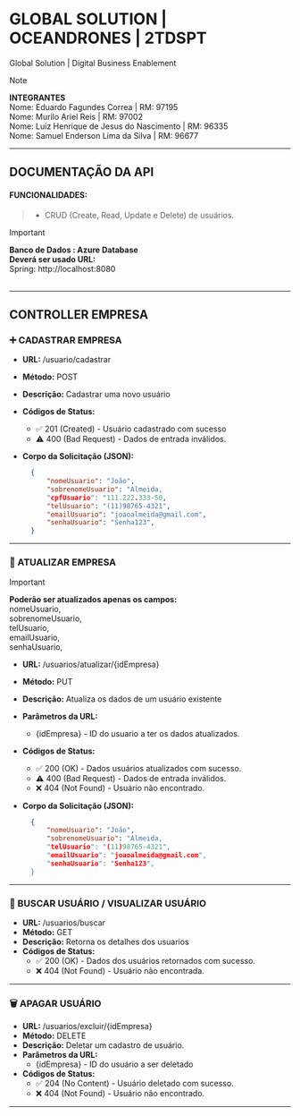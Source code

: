 # GLOBAL SOLUTION | OCEANDRONES | 2TDSPT
Global Solution | Digital Business Enablement
> [!NOTE]
>**INTEGRANTES** <BR>
> Nome: Eduardo Fagundes Correa | RM: 97195 <BR>
> Nome: Murilo Ariel Reis | RM: 97002 <BR>
> Nome: Luiz Henrique de Jesus do Nascimento | RM: 96335 <BR>
> Nome: Samuel Enderson Lima da Silva | RM: 96677 <BR>

---
## DOCUMENTAÇÃO DA API
#### FUNCIONALIDADES:
> - CRUD (Create, Read, Update e Delete) de usuários.

> [!IMPORTANT]
> **Banco de Dados : Azure Database**
> <BR>
> **Deverá ser usado URL:** <BR>
> Spring: http://localhost:8080 <BR>
> <BR>
  ---

## CONTROLLER EMPRESA
### :heavy_plus_sign: CADASTRAR EMPRESA
- **URL:** /usuario/cadastrar
- **Método:** POST
- **Descrição:** Cadastrar uma novo usuário
- **Códigos de Status:**
  - :white_check_mark: 201 (Created) - Usuário cadastrado com sucesso
  -  :warning: 400 (Bad Request) - Dados de entrada inválidos.
- **Corpo da Solicitação (JSON):**

  ```json
    {
        "nomeUsuario": "João",
        "sobrenomeUsuario": "Almeida,
        "cpfUsuario": "111.222.333-50,
        "telUsuario": "(11)98765-4321",
        "emailUsuario": "joaoalmeida@gmail.com",
        "senhaUsuario": "Senha123",
    }

---

### :repeat: ATUALIZAR EMPRESA
> [!IMPORTANT]
> **Poderão ser atualizados apenas os campos:** <BR/>
> nomeUsuario, <BR/>
> sobrenomeUsuario, <BR/>
> telUsuario, <BR/>
> emailUsuario,<BR/>
> senhaUsuario, <BR/>

- **URL:** /usuarios/atualizar/{idEmpresa}
- **Método:** PUT
- **Descrição:** Atualiza os dados de um usuário existente
- **Parâmetros da URL:**
  - {idEmpresa} - ID do usuario a ter os dados atualizados.
- **Códigos de Status:**
  - :white_check_mark: 200 (OK) - Dados usuários atualizados com sucesso.
  - :warning: 400 (Bad Request) - Dados de entrada inválidos.
  - :x: 404 (Not Found) - Usuário não encontrado.
- **Corpo da Solicitação (JSON):**

  ```json
    {
        "nomeUsuario": "João",
        "sobrenomeUsuario": "Almeida,
        "telUsuario": "(11)98765-4321",
        "emailUsuario": "joaoalmeida@gmail.com",
        "senhaUsuario": "Senha123",
    }

---

### :page_with_curl: BUSCAR USUÁRIO / VISUALIZAR USUÁRIO

- **URL:** /usuarios/buscar
- **Método:** GET
- **Descrição:** Retorna os detalhes dos usuarios
- **Códigos de Status:**
  - :white_check_mark: 200 (OK) - Dados dos usuários retornados com sucesso.
  - :x: 404 (Not Found) - Usuário não encontrada.

---

### :wastebasket: APAGAR USUÁRIO

- **URL:** /usuarios/excluir/{idEmpresa}
- **Método:** DELETE
- **Descrição:** Deletar um cadastro de usuário.
- **Parâmetros da URL:**
  - {idEmpresa} - ID do usuário a ser deletado
- **Códigos de Status:**
  - :white_check_mark: 204 (No Content) - Usuário deletado com sucesso.
  - :x: 404 (Not Found) - Usuário não encontrado.
 
---
